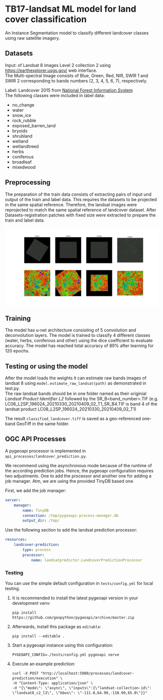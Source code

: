 # TB17-landsat ML model for land cover classification 

An Instance Segmentation model to classify different landcover classes using raw satellite imagery.


## Datasets

Input:  of Landsat 8 images Level 2 collection 2 using https://earthexplorer.usgs.gov/ web interface. \
The Multi-spectral Image consists of Blue, Green, Red, NIR, SWIR 1 and SWIR 2 corresponding to bands numbers (2, 3, 4, 5, 6, 7), respectively.


Label: Landcover 2015 from [National Forest Information System](https://www.google.com/url?q=https://opendata.nfis.org/mapserver/nfis-change_eng.html&sa=D&source=editors&ust=1629370818190000&usg=AOvVaw2KuSW6Mkyf05elJAda43O7)
\
The following classes were included in label data:
- no_change
- water 
- snow_ice 
- rock_rubble 
- exposed_barren_land 
- bryoids 
- shrubland 
- wetland 
- wetlandtreed 
- herbs 
- coniferous 
- broadleaf 
- mixedwood 


## Preprocessing

The preparation of the train data consists of extracting pairs of input und output of the train and label data. This requires the datasets to be projected in the same spatial reference. Therefore, the landsat images were reprojected to match the same spatial reference of landcover dataset. After Datasets-registration patches with fixed size were extracted to prepare the train and label data.

<img alt="Preprocessing" align="middle" src="./img/preprocessing.png"/>

## Training
The model has u-net architecture consisting of 5 convolution and deconvolution layers. The model is trained to classify 4 different classes (water, herbs, coniferous and other) using the dice coefficient to evaluate accuracy.
The model has reached total accuracy of 89% after learning for 120 epochs.

## Testing or using the model

After the model loads the weights it can estimate raw bands images of landsat 8 using ```model.estimate_raw_landsat(path)``` as demonstrated in test.py. \
The raw landsat bands should be in one folder named as their originial _Landsat Product Identifier L2_ followed by the SR\_B<band\_number>.TIF (e.g. LC08\_L2SP\_196024\_20210330\_20210409\_02\_T1\_SR\_B4.TIF is band 4 of the landsat product LC08\_L2SP\_196024\_20210330\_20210409\_02\_T1) 

The result ```classified_landcover.tiff``` is saved as a geo-referenced one-band GeoTiff in the same folder.

## OGC API Processes

A pygeoapi processor is implemented in `api_processes/landcover_prediction.py`.

We recommend using the asynchronous mode because of the runtime of the according prediction jobs.
Hence, the pygeoapi configuration requires two adjustments.
One to add the processor and another one for adding a job manager.
Atm, we are using the provided TinyDB based one.

First, we add the job manager:

```yaml
server:
    manager:
        name: TinyDB
        connection: /tmp/pygeoapi-process-manager.db
        output_dir: /tmp/
```

Use the following section to add the landsat prediction processor:

```yaml
resources:
    landcover-prediction:
        type: process
        processor:
            name: landsatpredictor.LandcoverPredictionProcessor
```

### Testing

You can use the simple default configuration in `tests/config.yml` for local testing.

1. It is recommended to install the latest pygeoapi version in your development venv:

   ```shell
   pip install https://github.com/geopython/pygeoapi/archive/master.zip
   ```

1. Afterwards, install this package as `editable`:

   ```shell
   pip install --editable .
   ```

1. Start a pygeoapi instance using this configuration:

   ```shell
   PYGEOAPI_CONFIG=./tests/config.yml pygeoapi serve
   ```

1. Execute an example prediction:

   ```shell
   curl -X POST "http://localhost:5000/processes/landcover-prediction/execution" \
   -H "Content-Type: application/json" \
   -d "{\"mode\": \"async\", \"inputs\":{\"landsat-collection-id\": \"landsat8_c2_l2\", \"bbox\": \"-111.0,64.99,-110.99,65.0\"}}"
   ```
